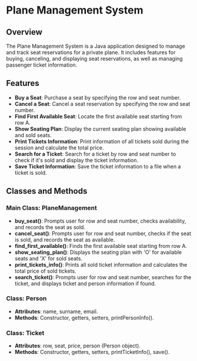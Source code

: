 # Plane Management System

## Overview
The Plane Management System is a Java application designed to manage and track seat reservations for a private plane. It includes features for buying, canceling, and displaying seat reservations, as well as managing passenger ticket information.

## Features
- **Buy a Seat**: Purchase a seat by specifying the row and seat number.
- **Cancel a Seat**: Cancel a seat reservation by specifying the row and seat number.
- **Find First Available Seat**: Locate the first available seat starting from row A.
- **Show Seating Plan**: Display the current seating plan showing available and sold seats.
- **Print Tickets Information**: Print information of all tickets sold during the session and calculate the total price.
- **Search for a Ticket**: Search for a ticket by row and seat number to check if it's sold and display the ticket information.
- **Save Ticket Information**: Save the ticket information to a file when a ticket is sold.

## Classes and Methods

### Main Class: PlaneManagement
- **buy_seat()**: Prompts user for row and seat number, checks availability, and records the seat as sold.
- **cancel_seat()**: Prompts user for row and seat number, checks if the seat is sold, and records the seat as available.
- **find_first_available()**: Finds the first available seat starting from row A.
- **show_seating_plan()**: Displays the seating plan with 'O' for available seats and 'X' for sold seats.
- **print_tickets_info()**: Prints all sold ticket information and calculates the total price of sold tickets.
- **search_ticket()**: Prompts user for row and seat number, searches for the ticket, and displays ticket and person information if found.

### Class: Person
- **Attributes**: name, surname, email.
- **Methods**: Constructor, getters, setters, printPersonInfo().

### Class: Ticket
- **Attributes**: row, seat, price, person (Person object).
- **Methods**: Constructor, getters, setters, printTicketInfo(), save().
